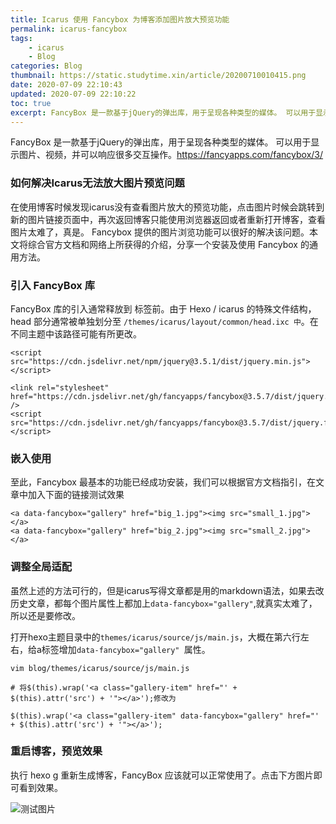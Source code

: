 ```yaml
---
title: Icarus 使用 Fancybox 为博客添加图片放大预览功能
permalink: icarus-fancybox
tags: 
    - icarus
    - Blog
categories: Blog
thumbnail: https://static.studytime.xin/article/20200710010415.png
date: 2020-07-09 22:10:43
updated: 2020-07-09 22:10:22
toc: true
excerpt: FancyBox 是一款基于jQuery的弹出库，用于呈现各种类型的媒体。 可以用于显示图片、视频，并可以响应很多交互操作。https://fancyapps.com/fancybox/3/
---
```


FancyBox 是一款基于jQuery的弹出库，用于呈现各种类型的媒体。 可以用于显示图片、视频，并可以响应很多交互操作。https://fancyapps.com/fancybox/3/

### 如何解决Icarus无法放大图片预览问题

在使用博客时候发现icarus没有查看图片放大的预览功能，点击图片时候会跳转到新的图片链接页面中，再次返回博客只能使用浏览器返回或者重新打开博客，查看图片太难了，真是。
Fancybox 提供的图片浏览功能可以很好的解决该问题。本文将综合官方文档和网络上所获得的介绍，分享一个安装及使用 Fancybox 的通用方法。

### 引入 FancyBox 库
FancyBox 库的引入通常释放到</head> 标签前。由于 Hexo / icarus 的特殊文件结构，head 部分通常被单独划分至 `/themes/icarus/layout/common/head.ixc 中`。在不同主题中该路径可能有所更改。

```
<script src="https://cdn.jsdelivr.net/npm/jquery@3.5.1/dist/jquery.min.js"></script>

<link rel="stylesheet" href="https://cdn.jsdelivr.net/gh/fancyapps/fancybox@3.5.7/dist/jquery.fancybox.min.css" />
<script src="https://cdn.jsdelivr.net/gh/fancyapps/fancybox@3.5.7/dist/jquery.fancybox.min.js"></script>
```

### 嵌入使用
至此，Fancybox 最基本的功能已经成功安装，我们可以根据官方文档指引，在文章中加入下面的链接测试效果
```
<a data-fancybox="gallery" href="big_1.jpg"><img src="small_1.jpg"></a>
<a data-fancybox="gallery" href="big_2.jpg"><img src="small_2.jpg"></a>
```

### 调整全局适配
虽然上述的方法可行的，但是icarus写得文章都是用的markdown语法，如果去改历史文章，都每个图片属性上都加上`data-fancybox="gallery"`,就真实太难了，所以还是要修改。

打开hexo主题目录中的`themes/icarus/source/js/main.js`，大概在第六行左右，给a标签增加`data-fancybox="gallery" `属性。

```
vim blog/themes/icarus/source/js/main.js

# 将$(this).wrap('<a class="gallery-item" href="' + $(this).attr('src') + '"></a>');修改为

$(this).wrap('<a class="gallery-item" data-fancybox="gallery" href="' + $(this).attr('src') + '"></a>');
```

### 重启博客，预览效果
执行 hexo g 重新生成博客，FancyBox 应该就可以正常使用了。点击下方图片即可看到效果。

![测试图片](https://static.studytime.xin/article/20200710010415.png)





